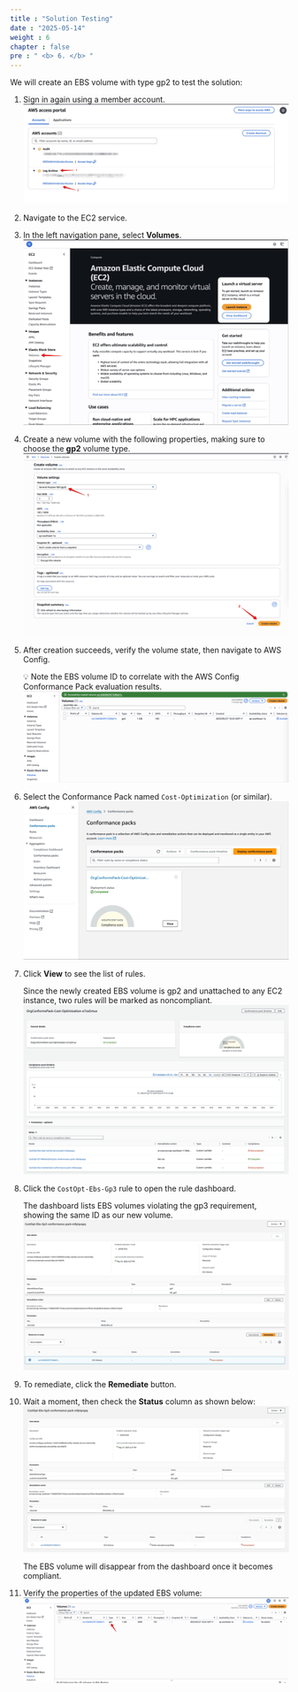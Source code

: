 ```yaml
---
title : "Solution Testing"
date : "2025-05-14"
weight : 6
chapter : false
pre : " <b> 6. </b> "
---
```


We will create an EBS volume with type gp2 to test the solution:

1. Sign in again using a member account.  
   ![Member account](/images/5.conformancepack/019-memberaccount.png)

2. Navigate to the EC2 service.

3. In the left navigation pane, select **Volumes**.  
   ![EC2 Console](/images/6.test/002-test.png)

4. Create a new volume with the following properties, making sure to choose the **gp2** volume type.  
   ![Create EBS Volume](/images/6.test/003-test.png)

5. After creation succeeds, verify the volume state, then navigate to AWS Config.  
   
   💡 Note the EBS volume ID to correlate with the AWS Config Conformance Pack evaluation results.  
   ![Create EBS Volume](/images/6.test/004-test.png)

6. Select the Conformance Pack named `Cost-Optimization` (or similar).  
   ![AWS Config Conformance Pack](/images/6.test/005-test.png)

7. Click **View** to see the list of rules.  
   
   Since the newly created EBS volume is gp2 and unattached to any EC2 instance, two rules will be marked as noncompliant.  
   ![AWS Config Conformance Pack rule](/images/6.test/006-test.png)

8. Click the `CostOpt-Ebs-Gp3` rule to open the rule dashboard.  
   
   The dashboard lists EBS volumes violating the gp3 requirement, showing the same ID as our new volume.  
   ![AWS Config Conformance Pack rule](/images/6.test/007-test.png)

9. To remediate, click the **Remediate** button.

10. Wait a moment, then check the **Status** column as shown below:  
    ![AWS Config Conformance Pack rule](/images/6.test/008-test.png)  
   
    The EBS volume will disappear from the dashboard once it becomes compliant.

11. Verify the properties of the updated EBS volume:  
    ![EBS Volume](/images/6.test/009-test.png)
